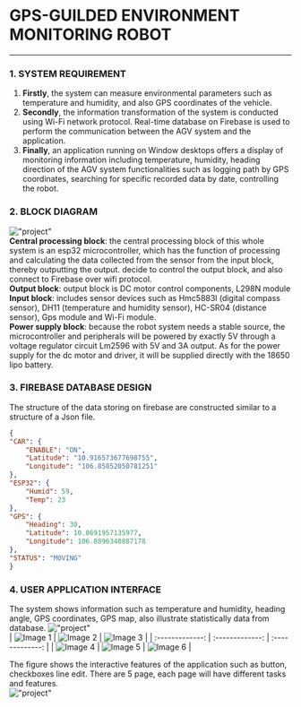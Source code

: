# GPS-GUILDED ENVIRONMENT MONITORING ROBOT
---
### 1. SYSTEM REQUIREMENT
1. **Firstly**, the system can measure environmental parameters such as temperature
and humidity, and also GPS coordinates of the vehicle. <br />
2. **Secondly**, the information transformation of the system is conducted using Wi-Fi
network protocol. Real-time database on Firebase is used to perform the
communication between the AGV system and the application. <br />
3. **Finally**, an application running on Window desktops offers a display of monitoring information including temperature, humidity, heading direction of the AGV system functionalities such as logging path by GPS coordinates, searching
for specific recorded data by date, controlling the robot. <br />

### 2. BLOCK DIAGRAM
!["project"](blockdiagram.png)  <br />
**Central processing block**: the central processing block of this whole system is an
esp32 microcontroller, which has the function of processing and calculating the data
collected from the sensor from the input block, thereby outputting the output. decide to control the output block, and also connect to Firebase over wifi protocol. <br />
**Output block**: output block is DC motor control components, L298N module <br />
**Input block**: includes sensor devices such as Hmc5883l (digital compass sensor),
DH11 (temperature and humidity sensor), HC-SR04 (distance sensor), Gps module
and Wi-Fi module. <br />
**Power supply block**: because the robot system needs a stable source, the
microcontroller and peripherals will be powered by exactly 5V through a voltage
regulator circuit Lm2596 with 5V and 3A output. As for the power supply for the dc
motor and driver, it will be supplied directly with the 18650 lipo battery. <br />

### 3. FIREBASE DATABASE DESIGN
The structure of the data storing on firebase are constructed similar to a structure of a Json file.
```json
{
"CAR": {
    "ENABLE": "ON",
    "Latitude": "10.916573677698755",
    "Longitude": "106.85852050781251"
},
"ESP32": {
    "Humid": 59,
    "Temp": 23
},
"GPS": {
    "Heading": 30,
    "Latitude": 10.8691957135977,
    "Longitude": 106.8896348887178
},
"STATUS": "MOVING"
}
```
### 4. USER APPLICATION INTERFACE
The system shows information such as temperature and humidity, heading angle, GPS coordinates, GPS map, also illustrate statistically data from database.
!["project"](app_interface.png)  <br />
| ![Image 1](page1.png) | ![Image 2](page2.png) | ![Image 3](page2.png) |
| :-------------: | :-------------: | :-------------: |
| ![Image 4](page4.png) | ![Image 5](page5.png) | ![Image 6](page6.png) |

The figure shows the interactive features of the application such as button, checkboxes line edit. There are 5 page, each page will have different tasks and features. <br />
!["project"](page_structure.png) 
